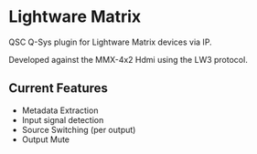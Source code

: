 # Lightware Matrix

QSC Q-Sys plugin for Lightware Matrix devices via IP.

Developed against the MMX-4x2 Hdmi using the LW3 protocol.

## Current Features

- Metadata Extraction
- Input signal detection
- Source Switching (per output)
- Output Mute
